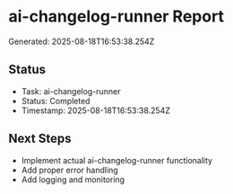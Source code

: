 # ai-changelog-runner Report

Generated: 2025-08-18T16:53:38.254Z

## Status
- Task: ai-changelog-runner
- Status: Completed
- Timestamp: 2025-08-18T16:53:38.254Z

## Next Steps
- Implement actual ai-changelog-runner functionality
- Add proper error handling
- Add logging and monitoring
